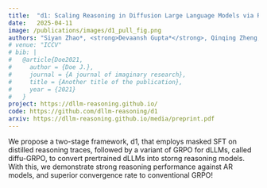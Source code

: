 ```yaml
---
title:  "d1: Scaling Reasoning in Diffusion Large Language Models via Reinforcement Learning"
date:   2025-04-11
image: /publications/images/d1_pull_fig.png
authors: "Siyan Zhao*, <strong>Devaansh Gupta*</strong>, Qinqing Zheng, Aditya Grover"
# venue: "ICCV"
# bib: |
#   @article{Doe2021,
#     author = {Doe J.},
#     journal = {A journal of imaginary research},
#     title = {Another title of the publication},
#     year = {2021}
#   }
project: https://dllm-reasoning.github.io/
code: https://github.com/dllm-reasoning/d1
arxiv: https://dllm-reasoning.github.io/media/preprint.pdf
---
```

We propose a two-stage framework, d1, that employs masked SFT on distilled reasoning traces, followed by a variant of GRPO for dLLMs, called diffu-GRPO, to convert prertrained dLLMs into storng reasoning models. With this, we demonstrate strong reasoning performance against AR models, and superior convergence rate to conventional GRPO!